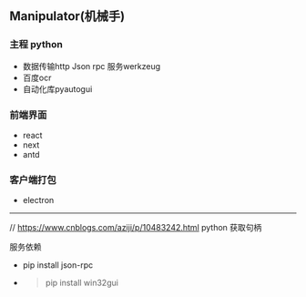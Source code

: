 ## Manipulator(机械手)

### 主程 python

- 数据传输http Json rpc 服务werkzeug
- 百度ocr
- 自动化库pyautogui

### 前端界面

- react
- next
- antd

### 客户端打包 
- electron

---

// https://www.cnblogs.com/aziji/p/10483242.html python 获取句柄


服务依赖
- pip install json-rpc
- >pip install win32gui




